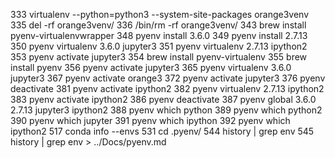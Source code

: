   333  virtualenv --python=python3 --system-site-packages orange3venv
  335  del -rf orange3venv/
  336  /bin/rm -rf orange3venv/
  343  brew install pyenv-virtualenvwrapper
  348  pyenv install 3.6.0
  349  pyenv install 2.7.13
  350  pyenv virtualenv 3.6.0 jupyter3
  351  pyenv virtualenv 2.7.13 ipython2
  353  pyenv activate jupyter3
  354  brew install pyenv-virtualenv
  355  brew install pyenv
  356  pyenv activate jupyter3
  365  pyenv virtualenv 3.6.0 jupyter3
  367  pyenv activate orange3
  372  pyenv activate jupyter3
  376  pyenv deactivate
  381  pyenv activate ipython2
  382  pyenv virtualenv 2.7.13 ipython2
  383  pyenv activate ipython2
  386  pyenv deactivate
  387  pyenv global 3.6.0 2.7.13 jupyter3 ipython2
  388  pyenv which python
  389  pyenv which python2
  390  pyenv which jupyter
  391  pyenv which ipython
  392  pyenv which ipython2
  517  conda info --envs
  531  cd .pyenv/
  544  history | grep env
  545  history | grep env > ../Docs/pyenv.md
